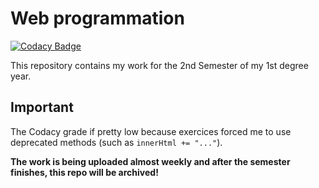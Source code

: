 # Web programmation

[![Codacy Badge](https://api.codacy.com/project/badge/Grade/441faa4118ce4a5fa83a9b4f96695139)](https://www.codacy.com/app/SlamaFR/Prog-Web?utm_source=github.com&amp;utm_medium=referral&amp;utm_content=SlamaFR/Prog-Web&amp;utm_campaign=Badge_Grade)

This repository contains my work for the 2nd Semester of my 1st degree year.

## Important

The Codacy grade if pretty low because exercices forced me to use deprecated methods (such as `innerHtml += "..."`).

**The work is being uploaded almost weekly and after the semester finishes, this repo will be archived!**
